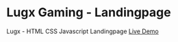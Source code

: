 # Lugx Gaming - Landingpage
Lugx - HTML CSS Javascript Landingpage
[Live Demo](https://lugxgaming-page.surge.sh)
